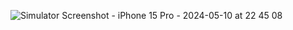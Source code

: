 ![Simulator Screenshot - iPhone 15 Pro - 2024-05-10 at 22 45 08](https://github.com/Yousef748/flutter/assets/109439316/e0fd2544-69db-4cfa-936b-05c946bb0435)


